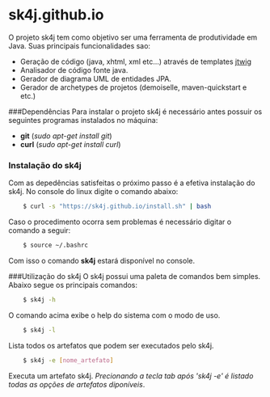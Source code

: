 # sk4j.github.io
O projeto sk4j tem como objetivo ser uma ferramenta de produtividade em Java. Suas principais funcionalidades sao:

* Geração de código (java, xhtml, xml etc...) através de templates [jtwig](http://jtwig.org/)
* Analisador de código fonte java.
* Gerador de diagrama UML de entidades JPA.
* Gerador de archetypes de projetos (demoiselle, maven-quickstart e etc.)

###Dependências
Para instalar o projeto sk4j é necessário antes possuir os seguintes programas instalados no máquina:

* **git** (*sudo apt-get install git*)
* **curl** (*sudo apt-get install curl*)

### Instalação do sk4j
Com as depedências satisfeitas o próximo passo é a efetiva instalação do sk4j. No console do linux digite o comando abaixo:
```bash
    $ curl -s "https://sk4j.github.io/install.sh" | bash
```
Caso o procedimento ocorra sem problemas é necessário digitar o comando a seguir:
```bash
    $ source ~/.bashrc
```
Com isso o comando **sk4j** estará disponível no console.

###Utilização do sk4j
O sk4j possui uma paleta de comandos bem simples. Abaixo segue os principais comandos:
```bash
    $ sk4j -h
```
O comando acima exibe o help do sistema com o modo de uso.
```bash
    $ sk4j -l
```
Lista todos os artefatos que podem ser executados pelo sk4j.
```bash
    $ sk4j -e [nome_artefato]
```
Executa um artefato sk4j. *Precionando a tecla tab após 'sk4j -e' é listado todas as opções de artefatos diponíveis*.
